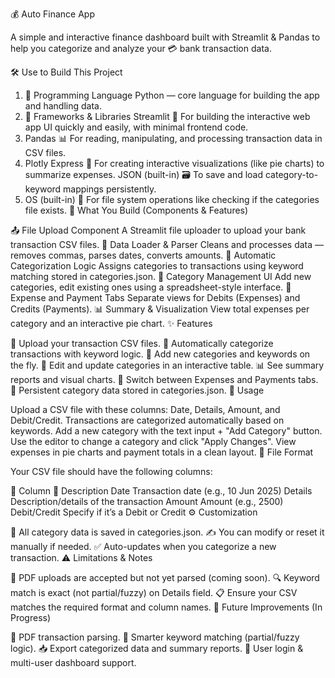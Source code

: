 💰 Auto Finance App

A simple and interactive finance dashboard built with Streamlit & Pandas to help you categorize and analyze your 💳 bank transaction data.

🛠️ Use to Build This Project

1. 🐍 Programming Language
Python — core language for building the app and handling data.
2. 🧰 Frameworks & Libraries
Streamlit
🚀 For building the interactive web app UI quickly and easily, with minimal frontend code.
3. Pandas
📊 For reading, manipulating, and processing transaction data in CSV files.
4. Plotly Express
🥧 For creating interactive visualizations (like pie charts) to summarize expenses.
JSON (built-in)
🗃️ To save and load category-to-keyword mappings persistently.
5. OS (built-in)
📁 For file system operations like checking if the categories file exists.
🧱 What You Build (Components & Features)

📤 File Upload Component
A Streamlit file uploader to upload your bank transaction CSV files.
🧹 Data Loader & Parser
Cleans and processes data — removes commas, parses dates, converts amounts.
🧠 Automatic Categorization Logic
Assigns categories to transactions using keyword matching stored in categories.json.
🧮 Category Management UI
Add new categories, edit existing ones using a spreadsheet-style interface.
🧾 Expense and Payment Tabs
Separate views for Debits (Expenses) and Credits (Payments).
📊 Summary & Visualization
View total expenses per category and an interactive pie chart.
✨ Features

📂 Upload your transaction CSV files.
🤖 Automatically categorize transactions with keyword logic.
📝 Add new categories and keywords on the fly.
🧾 Edit and update categories in an interactive table.
📊 See summary reports and visual charts.
🔀 Switch between Expenses and Payments tabs.
💾 Persistent category data stored in categories.json.
🧪 Usage

Upload a CSV file with these columns: Date, Details, Amount, and Debit/Credit.
Transactions are categorized automatically based on keywords.
Add a new category with the text input + "Add Category" button.
Use the editor to change a category and click "Apply Changes".
View expenses in pie charts and payment totals in a clean layout.
🧾 File Format

Your CSV file should have the following columns:

📅 Column	📝 Description
Date	Transaction date (e.g., 10 Jun 2025)
Details	Description/details of the transaction
Amount	Amount (e.g., 2500)
Debit/Credit	Specify if it’s a Debit or Credit
⚙️ Customization

🔧 All category data is saved in categories.json.
✍️ You can modify or reset it manually if needed.
✅ Auto-updates when you categorize a new transaction.
⚠️ Limitations & Notes

📄 PDF uploads are accepted but not yet parsed (coming soon).
🔍 Keyword match is exact (not partial/fuzzy) on Details field.
📋 Ensure your CSV matches the required format and column names.
🚧 Future Improvements (In Progress)

📑 PDF transaction parsing.
🔎 Smarter keyword matching (partial/fuzzy logic).
📥 Export categorized data and summary reports.
👤 User login & multi-user dashboard support.
